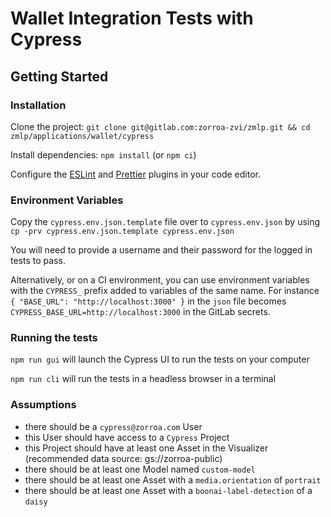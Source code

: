# Wallet Integration Tests with Cypress

## Getting Started

### Installation

Clone the project:
`git clone git@gitlab.com:zorroa-zvi/zmlp.git && cd zmlp/applications/wallet/cypress`

Install dependencies: `npm install` (or `npm ci`)

Configure the [ESLint](http://eslint.org/) and
[Prettier](https://prettier.io/docs/en/editors.html) plugins in your code
editor.

### Environment Variables

Copy the `cypress.env.json.template` file over to `cypress.env.json` by using
`cp -prv cypress.env.json.template cypress.env.json`

You will need to provide a username and their password for the logged in tests
to pass.

Alternatively, or on a CI environment, you can use environment variables with
the `CYPRESS_` prefix added to variables of the same name. For instance
`{ "BASE_URL": "http://localhost:3000" }` in the `json` file becomes
`CYPRESS_BASE_URL=http://localhost:3000` in the GitLab secrets.

### Running the tests

`npm run gui` will launch the Cypress UI to run the tests on your computer

`npm run cli` will run the tests in a headless browser in a terminal

### Assumptions

- there should be a `cypress@zorroa.com` User
- this User should have access to a `Cypress` Project
- this Project should have at least one Asset in the Visualizer (recommended
  data source: gs://zorroa-public)
- there should be at least one Model named `custom-model`
- there should be at least one Asset with a `media.orientation` of `portrait`
- there should be at least one Asset with a `boonai-label-detection` of a
  `daisy`
